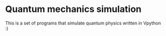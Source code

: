 # Quantum mechanics simulation
This is a set of programs that simulate quantum physics 
written in Vpython :)
